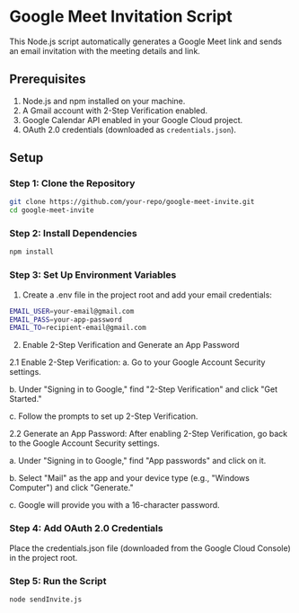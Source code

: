 # Google Meet Invitation Script

This Node.js script automatically generates a Google Meet link and sends an email invitation with the meeting details and link.

## Prerequisites

1. Node.js and npm installed on your machine.
2. A Gmail account with 2-Step Verification enabled.
3. Google Calendar API enabled in your Google Cloud project.
4. OAuth 2.0 credentials (downloaded as `credentials.json`).

## Setup

### Step 1: Clone the Repository

```bash
git clone https://github.com/your-repo/google-meet-invite.git
cd google-meet-invite
```

### Step 2: Install Dependencies

```bash
npm install
```

### Step 3: Set Up Environment Variables
1. Create a .env file in the project root and add your email credentials:
    
```bash
EMAIL_USER=your-email@gmail.com
EMAIL_PASS=your-app-password
EMAIL_TO=recipient-email@gmail.com
```

2. Enable 2-Step Verification and Generate an App Password

2.1 Enable 2-Step Verification:
a. Go to your Google Account Security settings.

b. Under "Signing in to Google," find "2-Step Verification" and click "Get Started."

c. Follow the prompts to set up 2-Step Verification.

2.2 Generate an App Password:
After enabling 2-Step Verification, go back to the Google Account Security settings.

a. Under "Signing in to Google," find "App passwords" and click on it.

b. Select "Mail" as the app and your device type (e.g., "Windows Computer") and click "Generate."

c. Google will provide you with a 16-character password.

### Step 4: Add OAuth 2.0 Credentials
Place the credentials.json file (downloaded from the Google Cloud Console) in the project root.

### Step 5: Run the Script

```bash
node sendInvite.js
```

